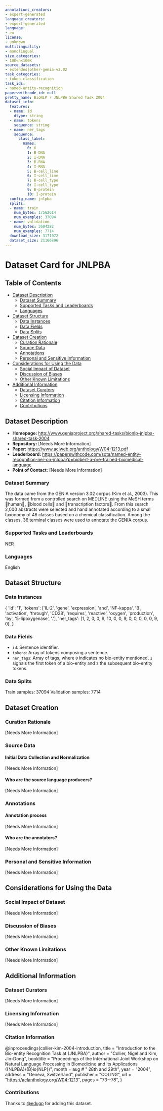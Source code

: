 ```yaml
---
annotations_creators:
- expert-generated
language_creators:
- expert-generated
language:
- en
license:
- unknown
multilinguality:
- monolingual
size_categories:
- 10K<n<100K
source_datasets:
- extended|other-genia-v3.02
task_categories:
- token-classification
task_ids:
- named-entity-recognition
paperswithcode_id: null
pretty_name: BioNLP / JNLPBA Shared Task 2004
dataset_info:
  features:
  - name: id
    dtype: string
  - name: tokens
    sequence: string
  - name: ner_tags
    sequence:
      class_label:
        names:
          0: O
          1: B-DNA
          2: I-DNA
          3: B-RNA
          4: I-RNA
          5: B-cell_line
          6: I-cell_line
          7: B-cell_type
          8: I-cell_type
          9: B-protein
          10: I-protein
  config_name: jnlpba
  splits:
  - name: train
    num_bytes: 17562614
    num_examples: 37094
  - name: validation
    num_bytes: 3604282
    num_examples: 7714
  download_size: 3171072
  dataset_size: 21166896
---
```


# Dataset Card for JNLPBA

## Table of Contents
- [Dataset Description](#dataset-description)
  - [Dataset Summary](#dataset-summary)
  - [Supported Tasks and Leaderboards](#supported-tasks-and-leaderboards)
  - [Languages](#languages)
- [Dataset Structure](#dataset-structure)
  - [Data Instances](#data-instances)
  - [Data Fields](#data-fields)
  - [Data Splits](#data-splits)
- [Dataset Creation](#dataset-creation)
  - [Curation Rationale](#curation-rationale)
  - [Source Data](#source-data)
  - [Annotations](#annotations)
  - [Personal and Sensitive Information](#personal-and-sensitive-information)
- [Considerations for Using the Data](#considerations-for-using-the-data)
  - [Social Impact of Dataset](#social-impact-of-dataset)
  - [Discussion of Biases](#discussion-of-biases)
  - [Other Known Limitations](#other-known-limitations)
- [Additional Information](#additional-information)
  - [Dataset Curators](#dataset-curators)
  - [Licensing Information](#licensing-information)
  - [Citation Information](#citation-information)
  - [Contributions](#contributions)

## Dataset Description

- **Homepage:** http://www.geniaproject.org/shared-tasks/bionlp-jnlpba-shared-task-2004
- **Repository:** [Needs More Information]
- **Paper:** https://www.aclweb.org/anthology/W04-1213.pdf
- **Leaderboard:** https://paperswithcode.com/sota/named-entity-recognition-ner-on-jnlpba?p=biobert-a-pre-trained-biomedical-language
- **Point of Contact:** [Needs More Information]

### Dataset Summary

The data came from the GENIA version 3.02 corpus (Kim et al., 2003). This was formed from a controlled search on MEDLINE using the MeSH terms human, blood cells and transcription factors. From this search 2,000 abstracts were selected and hand annotated according to a small taxonomy of 48 classes based on a chemical classification. Among the classes, 36 terminal classes were used to annotate the GENIA corpus.

### Supported Tasks and Leaderboards

NER

### Languages

English

## Dataset Structure

### Data Instances

{
  'id': '1',
  'tokens': ['IL-2', 'gene', 'expression', 'and', 'NF-kappa', 'B', 'activation', 'through', 'CD28', 'requires', 'reactive', 'oxygen', 'production', 'by', '5-lipoxygenase', '.'],
  'ner_tags': [1, 2, 0, 0, 9, 10, 0, 0, 9, 0, 0, 0, 0, 0, 9, 0],
}

### Data Fields

- `id`: Sentence identifier.
- `tokens`: Array of tokens composing a sentence.
- `ner_tags`: Array of tags, where `0` indicates no bio-entity mentioned, `1` signals the first token of a bio-entity and `2` the subsequent bio-entity tokens.

### Data Splits

Train samples: 37094
Validation samples: 7714

## Dataset Creation

### Curation Rationale

[Needs More Information]

### Source Data

#### Initial Data Collection and Normalization

[Needs More Information]

#### Who are the source language producers?

[Needs More Information]

### Annotations

#### Annotation process

[Needs More Information]

#### Who are the annotators?

[Needs More Information]

### Personal and Sensitive Information

[Needs More Information]

## Considerations for Using the Data

### Social Impact of Dataset

[Needs More Information]

### Discussion of Biases

[Needs More Information]

### Other Known Limitations

[Needs More Information]

## Additional Information

### Dataset Curators

[Needs More Information]

### Licensing Information

[Needs More Information]

### Citation Information
@inproceedings{collier-kim-2004-introduction,
    title = "Introduction to the Bio-entity Recognition Task at {JNLPBA}",
    author = "Collier, Nigel  and
      Kim, Jin-Dong",
    booktitle = "Proceedings of the International Joint Workshop on Natural Language Processing in Biomedicine and its Applications ({NLPBA}/{B}io{NLP})",
    month = aug # " 28th and 29th",
    year = "2004",
    address = "Geneva, Switzerland",
    publisher = "COLING",
    url = "https://aclanthology.org/W04-1213",
    pages = "73--78",
}
### Contributions

Thanks to [@edugp](https://github.com/edugp) for adding this dataset.